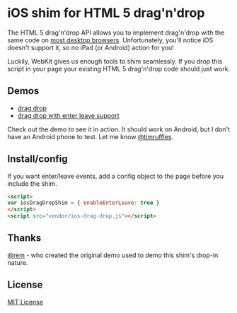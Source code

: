 # iOS shim for HTML 5 drag'n'drop

The HTML 5 drag'n'drop API allows you to implement drag'n'drop
with the same code on [most desktop browsers](http://caniuse.com/#search=drag). Unfortunately, you'll notice iOS doesn't support it, so no iPad (or Android) action for you!

Luckily, WebKit gives us enough tools to shim seamlessly. If you drop
this script in your page your existing HTML 5 drag'n'drop code should
just work.

## Demos

- [drag drop](http://timruffles.github.io/ios-html5-drag-drop-shim/demo/)
- [drag drop with enter leave support](http://timruffles.github.io/ios-html5-drag-drop-shim/enter-leave/)

Check out the demo to see it in action. It should work on Android, but I
don't have an Android phone to test. Let me know <a
href="http://twitter.com/timruffles">@timruffles</a>.

## Install/config

If you want enter/leave events, add a config object to the page before you include the shim.

```html
<script>
var iosDragDropShim = { enableEnterLeave: true }
</script>
<script src="vendor/ios-drag-drop.js"></script>
```

## Thanks

<a href="http://twitter.com/rem">@rem</a> - who created the original demo used to demo this shim's
drop-in nature.

## License

[MIT License](LICENSE)
